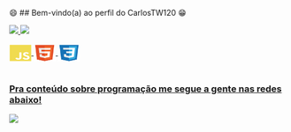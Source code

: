 😄 ## Bem-vindo(a) ao perfil do CarlosTW120 😁

 <div>
   <a href="https://github.com/carlostw120">
   <img height="180em" src="https://github-readme-stats.vercel.app/api?username=carlostw120&show_icons=true&theme=synthwave&include_all_commits=true&count_private=true"/>
   <img height="180em" src="https://github-readme-stats.vercel.app/api/top-langs/?username=carlostw120&layout=compact&langs_count=6&theme=tokyonight"/>
</div>
    
<div style="display: inline_block"><br>
  <img align="center" alt="Js" height="30" width="40" src="https://raw.githubusercontent.com/devicons/devicon/master/icons/javascript/javascript-plain.svg">
  <img align="center" alt="HTML" height="30" width="40" src="https://raw.githubusercontent.com/devicons/devicon/master/icons/html5/html5-original.svg">
  <img align="center" alt="CSS" height="30" width="40" src="https://raw.githubusercontent.com/devicons/devicon/master/icons/css3/css3-original.svg">
</div>
 
<br>
 
### Pra conteúdo sobre programação me segue a gente nas redes abaixo!
 
<div> 
  <a href="[https://twitter.com/carlostw120](https://img.shields.io/twitter/url?url=https%3A%2F%2Ftwitter.com%2Fcarlostw120
)" target="_blank"><img src="[https://twitter.com/carlostw120/photo](https://img.shields.io/twitter/url?url=https%3A%2F%2Ftwitter.com%2Fcarlostw120%2Fphoto
)https://img.shields.io/twitter/url?url=https%3A%2F%2Ftwitter.com%2Fcarlostw120%2Fphoto
" target="_blank"></a>
</div>
